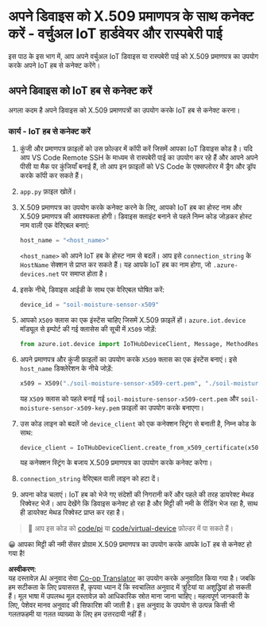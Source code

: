 <!--
CO_OP_TRANSLATOR_METADATA:
{
  "original_hash": "9aea84bcc7520222b0e1c50469d62d6a",
  "translation_date": "2025-08-25T17:11:50+00:00",
  "source_file": "2-farm/lessons/6-keep-your-plant-secure/single-board-computer-x509.md",
  "language_code": "hi"
}
-->
# अपने डिवाइस को X.509 प्रमाणपत्र के साथ कनेक्ट करें - वर्चुअल IoT हार्डवेयर और रास्पबेरी पाई

इस पाठ के इस भाग में, आप अपने वर्चुअल IoT डिवाइस या रास्पबेरी पाई को X.509 प्रमाणपत्र का उपयोग करके अपने IoT हब से कनेक्ट करेंगे।

## अपने डिवाइस को IoT हब से कनेक्ट करें

अगला कदम है अपने डिवाइस को X.509 प्रमाणपत्रों का उपयोग करके IoT हब से कनेक्ट करना।

### कार्य - IoT हब से कनेक्ट करें

1. कुंजी और प्रमाणपत्र फ़ाइलों को उस फ़ोल्डर में कॉपी करें जिसमें आपका IoT डिवाइस कोड है। यदि आप VS Code Remote SSH के माध्यम से रास्पबेरी पाई का उपयोग कर रहे हैं और आपने अपने पीसी या मैक पर कुंजियाँ बनाई हैं, तो आप इन फ़ाइलों को VS Code के एक्सप्लोरर में ड्रैग और ड्रॉप करके कॉपी कर सकते हैं।

1. `app.py` फ़ाइल खोलें।

1. X.509 प्रमाणपत्र का उपयोग करके कनेक्ट करने के लिए, आपको IoT हब का होस्ट नाम और X.509 प्रमाणपत्र की आवश्यकता होगी। डिवाइस क्लाइंट बनाने से पहले निम्न कोड जोड़कर होस्ट नाम वाली एक वेरिएबल बनाएं:

    ```python
    host_name = "<host_name>"
    ```

    `<host_name>` को अपने IoT हब के होस्ट नाम से बदलें। आप इसे `connection_string` के `HostName` सेक्शन से प्राप्त कर सकते हैं। यह आपके IoT हब का नाम होगा, जो `.azure-devices.net` पर समाप्त होता है।

1. इसके नीचे, डिवाइस आईडी के साथ एक वेरिएबल घोषित करें:

    ```python
    device_id = "soil-moisture-sensor-x509"
    ```

1. आपको `X509` क्लास का एक इंस्टेंस चाहिए जिसमें X.509 फ़ाइलें हों। `azure.iot.device` मॉड्यूल से इम्पोर्ट की गई क्लासेस की सूची में `X509` जोड़ें:

    ```python
    from azure.iot.device import IoTHubDeviceClient, Message, MethodResponse, X509
    ```

1. अपने प्रमाणपत्र और कुंजी फ़ाइलों का उपयोग करके `X509` क्लास का एक इंस्टेंस बनाएं। इसे `host_name` डिक्लेरेशन के नीचे जोड़ें:

    ```python
    x509 = X509("./soil-moisture-sensor-x509-cert.pem", "./soil-moisture-sensor-x509-key.pem")
    ```

    यह `X509` क्लास को पहले बनाई गई `soil-moisture-sensor-x509-cert.pem` और `soil-moisture-sensor-x509-key.pem` फ़ाइलों का उपयोग करके बनाएगा।

1. उस कोड लाइन को बदलें जो `device_client` को एक कनेक्शन स्ट्रिंग से बनाती है, निम्न कोड के साथ:

    ```python
    device_client = IoTHubDeviceClient.create_from_x509_certificate(x509, host_name, device_id)
    ```

    यह कनेक्शन स्ट्रिंग के बजाय X.509 प्रमाणपत्र का उपयोग करके कनेक्ट करेगा।

1. `connection_string` वेरिएबल वाली लाइन को हटा दें।

1. अपना कोड चलाएं। IoT हब को भेजे गए संदेशों की निगरानी करें और पहले की तरह डायरेक्ट मेथड रिक्वेस्ट भेजें। आप देखेंगे कि डिवाइस कनेक्ट हो रहा है और मिट्टी की नमी के रीडिंग भेज रहा है, साथ ही डायरेक्ट मेथड रिक्वेस्ट प्राप्त कर रहा है।

> 💁 आप इस कोड को [code/pi](../../../../../2-farm/lessons/6-keep-your-plant-secure/code/pi) या [code/virtual-device](../../../../../2-farm/lessons/6-keep-your-plant-secure/code/virtual-device) फ़ोल्डर में पा सकते हैं।

😀 आपका मिट्टी की नमी सेंसर प्रोग्राम X.509 प्रमाणपत्र का उपयोग करके आपके IoT हब से कनेक्ट हो गया है!

**अस्वीकरण**:  
यह दस्तावेज़ AI अनुवाद सेवा [Co-op Translator](https://github.com/Azure/co-op-translator) का उपयोग करके अनुवादित किया गया है। जबकि हम सटीकता के लिए प्रयासरत हैं, कृपया ध्यान दें कि स्वचालित अनुवाद में त्रुटियां या अशुद्धियां हो सकती हैं। मूल भाषा में उपलब्ध मूल दस्तावेज़ को आधिकारिक स्रोत माना जाना चाहिए। महत्वपूर्ण जानकारी के लिए, पेशेवर मानव अनुवाद की सिफारिश की जाती है। इस अनुवाद के उपयोग से उत्पन्न किसी भी गलतफहमी या गलत व्याख्या के लिए हम उत्तरदायी नहीं हैं।